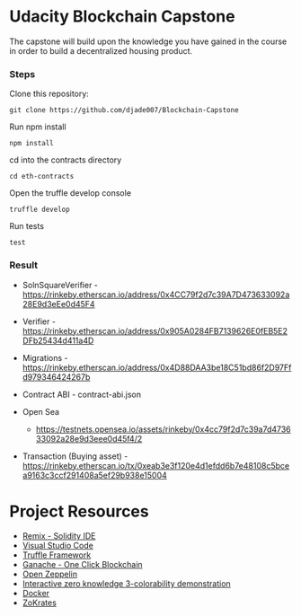 # Udacity Blockchain Capstone

The capstone will build upon the knowledge you have gained in the course in order to build a decentralized housing product. 

### Steps
Clone this repository:

```
git clone https://github.com/djade007/Blockchain-Capstone
```

Run npm install
```
npm install
```

cd into the contracts directory
```
cd eth-contracts
```

Open the truffle develop console
```
truffle develop
```

Run tests
```
test
```

### Result
- SolnSquareVerifier - https://rinkeby.etherscan.io/address/0x4CC79f2d7c39A7D473633092a28E9d3eEe0d45F4

- Verifier - https://rinkeby.etherscan.io/address/0x905A0284FB7139626E0fEB5E2DFb25434d411a4D

- Migrations - https://rinkeby.etherscan.io/address/0x4D88DAA3be18C51bd86f2D97Ffd979346424267b

- Contract ABI - contract-abi.json

- Open Sea 
    - https://testnets.opensea.io/assets/rinkeby/0x4cc79f2d7c39a7d473633092a28e9d3eee0d45f4/2

- Transaction (Buying asset) - https://rinkeby.etherscan.io/tx/0xeab3e3f120e4d1efdd6b7e48108c5bcea9163c3ccf291408a5ef29b938e15004




# Project Resources

* [Remix - Solidity IDE](https://remix.ethereum.org/)
* [Visual Studio Code](https://code.visualstudio.com/)
* [Truffle Framework](https://truffleframework.com/)
* [Ganache - One Click Blockchain](https://truffleframework.com/ganache)
* [Open Zeppelin ](https://openzeppelin.org/)
* [Interactive zero knowledge 3-colorability demonstration](http://web.mit.edu/~ezyang/Public/graph/svg.html)
* [Docker](https://docs.docker.com/install/)
* [ZoKrates](https://github.com/Zokrates/ZoKrates)
